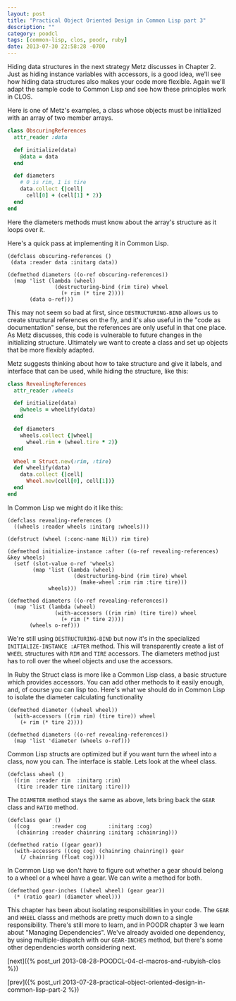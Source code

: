 ```yaml
---
layout: post
title: "Practical Object Oriented Design in Common Lisp part 3"
description: ""
category: poodcl
tags: [common-lisp, clos, poodr, ruby]
date: 2013-07-30 22:58:28 -0700
---
```


Hiding data structures in the next strategy Metz discusses in
Chapter 2. Just as hiding instance variables with accessors, is a good
idea, we'll see how hiding data structures also makes your code more
flexible. Again we'll adapt the sample code to Common Lisp and see how
these principles work in CLOS.

<!-- more -->

Here is one of Metz's examples, a class whose objects must be
initialized with an array of two member arrays.

~~~~~ruby
class ObscuringReferences
  attr_reader :data

  def initialize(data)
    @data = data
  end

  def diameters
    # 0 is rim, 1 is tire
    data.collect {|cell|
      cell[0] + (cell[1] * 2)}
  end
end
~~~~~

Here the diameters methods must know about the array's structure as it
loops over it.

Here's a quick pass at implementing it in Common Lisp.

~~~~~common-lisp
(defclass obscuring-references ()
 (data :reader data :initarg data))
  
(defmethod diameters ((o-ref obscuring-references))
  (map 'list (lambda (wheel)
               (destructuring-bind (rim tire) wheel
                 (+ rim (* tire 2))))
       (data o-ref)))
~~~~~

This may not seem so bad at first, since
<code>DESTRUCTURING-BIND</code> allows us to create structural
references on the fly, and it's also useful in the "code as
documentation" sense, but the references are only useful in that one
place. As Metz discusses, this code is vulnerable to future changes in
the initializing structure. Ultimately we want to create a class and
set up objects that be more flexibly adapted.

Metz suggests thinking about how to take structure and give it labels,
and interface that can be used, while hiding the structure, like this:

~~~~~ruby
class RevealingReferences
  attr_reader :wheels

  def initialize(data)
    @wheels = wheelify(data)
  end

  def diameters
    wheels.collect {|wheel|
      wheel.rim + (wheel.tire * 2)}
  end

  Wheel = Struct.new(:rim, :tire)
  def wheelify(data)
    data.collect {|cell|
      Wheel.new(cell[0], cell[1])}
  end
end
~~~~~

In Common Lisp we might do it like this:

~~~~~common-lisp
(defclass revealing-references ()
  ((wheels :reader wheels :initarg :wheels)))
  
(defstruct (wheel (:conc-name Nil)) rim tire)
  
(defmethod initialize-instance :after ((o-ref revealing-references) &key wheels)
  (setf (slot-value o-ref 'wheels)
        (map 'list (lambda (wheel)
                     (destructuring-bind (rim tire) wheel
                       (make-wheel :rim rim :tire tire)))
             wheels)))
  
(defmethod diameters ((o-ref revealing-references))
  (map 'list (lambda (wheel)
               (with-accessors ((rim rim) (tire tire)) wheel
                 (+ rim (* tire 2))))
       (wheels o-ref)))
~~~~~

We're still using <code>DESTRUCTURING-BIND</code> but now it's in the
specialized <code>INITIALIZE-INSTANCE :AFTER</code> method. This will
transparently create a list of <code>WHEEL</code> structures with
<code>RIM</code> and <code>TIRE</code> accessors. The diameters method
just has to roll over the wheel objects and use the accessors.

In Ruby the Struct class is more like a Common Lisp class, a basic
structure which provides accessors. You can add other methods to it
easily enough, and, of course you can lisp too. Here's what we should
do in Common Lisp to isolate the diameter calculating functionality

~~~~~common-lisp
(defmethod diameter ((wheel wheel))
  (with-accessors ((rim rim) (tire tire)) wheel
    (+ rim (* tire 2))))
  
(defmethod diameters ((o-ref revealing-references))
  (map 'list 'diameter (wheels o-ref)))
~~~~~

Common Lisp structs are optimized but if you want turn the wheel into
a class, now you can. The interface is stable. Lets look at the wheel
class.

~~~~~common-lisp
(defclass wheel ()
  ((rim  :reader rim  :initarg :rim)
   (tire :reader tire :initarg :tire)))
~~~~~

The <code>DIAMETER</code> method stays the same as above, lets bring
back the <code>GEAR</code> class and <code>RATIO</code> method.

~~~~~common-lisp
(defclass gear ()
  ((cog       :reader cog       :initarg :cog)
   (chainring :reader chainring :initarg :chainring)))

(defmethod ratio ((gear gear))
  (with-accessors ((cog cog) (chainring chainring)) gear
    (/ chainring (float cog))))
~~~~~

In Common Lisp we don't have to figure out whether a gear should
belong to a wheel or a wheel have a gear. We can write a method for
both.

~~~~~common-lisp
(defmethod gear-inches ((wheel wheel) (gear gear))
  (* (ratio gear) (diameter wheel)))
~~~~~

This chapter has been about isolating responsibilities in your code.
The <code>GEAR</code> and <code>WHEEL</code> classs and methods are
pretty much down to a single responsibility. There's still more to
learn, and in POODR chapter 3 we learn about "Managing Dependencies".
We've already avoided one dependency, by using multiple-dispatch with
our <code>GEAR-INCHES</code> method, but there's some other
dependencies worth considering next.

[next]({% post_url 2013-08-28-POODCL-04-cl-macros-and-rubyish-clos %})

[prev]({% post_url 2013-07-28-practical-object-oriented-design-in-common-lisp-part-2 %})

